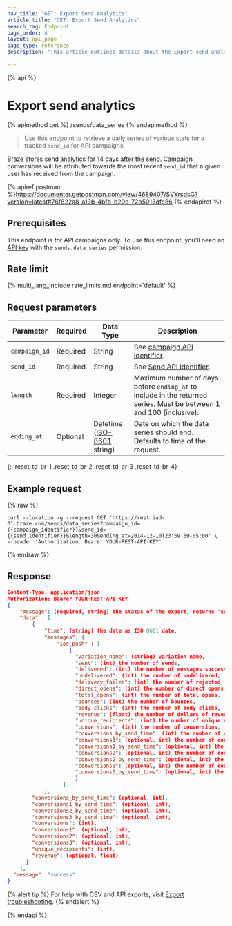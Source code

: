 ```yaml
---
nav_title: "GET: Export Send Analytics"
article_title: "GET: Export Send Analytics"
search_tag: Endpoint
page_order: 4
layout: api_page
page_type: reference
description: "This article outlines details about the Export send analytics Braze endpoint."

---
```

{% api %}
# Export send analytics
{% apimethod get %}
/sends/data_series
{% endapimethod %}

> Use this endpoint to retrieve a daily series of various stats for a tracked `send_id` for API campaigns.

Braze stores send analytics for 14 days after the send. Campaign conversions will be attributed towards the most recent `send_id` that a given user has received from the campaign.

{% apiref postman %}https://documenter.getpostman.com/view/4689407/SVYrsdsG?version=latest#76f822a8-a13b-4bfb-b20e-72b5013dfe86 {% endapiref %}

## Prerequisites

This endpoint is for API campaigns only. To use this endpoint, you'll need an [API key]({{site.baseurl}}/api/basics#rest-api-key/) with the `sends.data_series` permission.

## Rate limit

{% multi_lang_include rate_limits.md endpoint='default' %}

## Request parameters

| Parameter | Required | Data Type | Description |
| --------- | -------- | --------- |------------ |
| `campaign_id` | Required | String | See [campaign API identifier]({{site.baseurl}}/api/identifier_types/). |
| `send_id` | Required | String | See [Send API identifier]({{site.baseurl}}/api/identifier_types/). |
| `length` | Required | Integer | Maximum number of days before `ending_at` to include in the returned series. Must be between 1 and 100 (inclusive). |
| `ending_at` | Optional | Datetime <br>([ISO-8601](https://en.wikipedia.org/wiki/ISO_8601) string) | Date on which the data series should end. Defaults to time of the request. |
{: .reset-td-br-1 .reset-td-br-2 .reset-td-br-3  .reset-td-br-4}

## Example request 

{% raw %}
```
curl --location -g --request GET 'https://rest.iad-01.braze.com/sends/data_series?campaign_id={{campaign_identifier}}&send_id={{send_identifier}}&length=30&ending_at=2014-12-10T23:59:59-05:00' \
--header 'Authorization: Bearer YOUR-REST-API-KEY'
```
{% endraw %}

## Response

```json
Content-Type: application/json
Authorization: Bearer YOUR-REST-API-KEY
{
    "message": (required, string) the status of the export, returns 'success' when completed without errors,
    "data" : [
        {
            "time": (string) the date as ISO 8601 date,
            "messages": {
                "ios_push" : [
                    {
                      "variation_name": (string) variation name,
                      "sent": (int) the number of sends,
                      "delivered": (int) the number of messages successfully delivered,
                      "undelivered": (int) the number of undelivered,
                      "delivery_failed": (int) the number of rejected,
                      "direct_opens": (int) the number of direct opens,
                      "total_opens": (int) the number of total opens,
                      "bounces": (int) the number of bounces,
                      "body_clicks": (int) the number of body clicks,
                      "revenue": (float) the number of dollars of revenue (USD),
                      "unique_recipients": (int) the number of unique recipients at the campaign-level,
                      "conversions": (int) the number of conversions,
                      "conversions_by_send_time": (int) the number of conversions attributed to the date the campaign was sent,
                      "conversions1": (optional, int) the number of conversions for the second conversion event,
                      "conversions1_by_send_time": (optional, int) the number of conversions for the second conversion event attributed to the date the campaign was sent,
                      "conversions2": (optional, int) the number of conversions for the third conversion event,
                      "conversions2_by_send_time": (optional, int) the number of conversions for the third conversion event attributed to the date the campaign was sent,
                      "conversions3": (optional, int) the number of conversions for the fourth conversion event,
                      "conversions3_by_send_time": (optional, int) the number of conversions for the fourth, conversion event attributed to the date the campaign was sent
                      }
                  ]
            },
        "conversions_by_send_time": (optional, int),
        "conversions1_by_send_time": (optional, int),
        "conversions2_by_send_time": (optional, int),
        "conversions3_by_send_time": (optional, int),
        "conversions": (int),
        "conversions1": (optional, int),
        "conversions2": (optional, int),
        "conversions3": (optional, int),
        "unique_recipients": (int),
        "revenue": (optional, float)
      }
    ],
  "message": "success"
}
```

{% alert tip %}
For help with CSV and API exports, visit [Export troubleshooting]({{site.baseurl}}/user_guide/data_and_analytics/export_braze_data/export_troubleshooting/).
{% endalert %}

{% endapi %}
